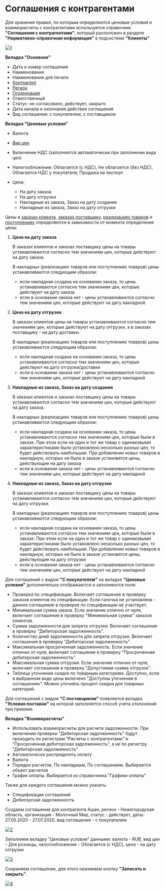 # Соглашения с контрагентами

Для хранения правил, по которым определяются ценовые условия и взаиморасчеты с контрагентами используется справочник **"Соглашения с контрагентами"**, который расположен в разделе **"Нормативно-справочная информация"** в подсистеме **"Клиенты"**

[![1][1]][1]

**Вкладка "Основное"**

- Дата и номер соглашения
- Наименование
- Наименование для печати
- [Контрагент](../../../CommonInformation/Contractor.md)
- [Регион](../../../CommonInformation/BusinessRegion.md)
- [Огранизация](../../../CommonInformation/Organization.md)
- Ответственный
- Статус: не согласовано, действует, закрыто
- Дата начала и окончания действия соглашения
- Вид соглашения: с покупателем, с поставщиком

**Вкладка "Ценовые условия"**

- Валюта
- [Вид цен](TypesOfPrices.md)
- Включение НДС (заполняется автоматически при заполнении вида цен)
- Налогообложение: Облагается (с НДС), Не облагается (без НДС), Облагается НДС у покупателя, Продажа на экспорт
- Цена:

    - На дату заказа
    - На дату отгрузки
    - Накладные из заказа, Заказ на дату создания
    - Накладные из заказа, Заказ на дату отгрузки

Цены в [заказах клиента](../FormationOfOrders/CustomerOrder.md), [заказах поставщику](../../../Purchases/OrderToSupplier.md), [реализациях товаров](../FormationOfShipments/FormationOfTheAccompanyingDocuments/FormationOfTheImplementationsOfProducts.md) и [поступлениях](../../../Purchases/ReceiptOfProducts.md) определяются в зависимости от момента определения цены:

1.  **Цена на дату заказа**

    В заказах клиентов и заказах поставщику цены на товары устанавливаются согласно тем значениям цен, которые действуют на дату заказа.

    В накладных (реализациях товаров или поступлениях товаров) цены устанавливаются следующим образом:

    - если накладная создана на основании заказа, то цены устанавливаются согласно тем значениям цен, которые действуют на дату заказа
    - если в основании заказа нет - цены устанавливаются согласно тем значениям цен, которые действуют на дату накладной.

2.  **Цена на дату отгрузки**

    В заказах клиентов цены на товары устанавливаются согласно тем значениям цен, которые действуют на дату отгрузки, а в заказах поставщику - на дату доставки.

    В накладных (реализациях товаров или поступлениях товаров) цены устанавливаются следующим образом:

    - если накладная создана на основании заказа, то цены устанавливаются согласно тем значениям цен, которые действуют на дату отгрузки/доставки
    - если в основании заказа нет - цены устанавливаются согласно тем значениям цен, которые действуют на дату накладной

3.  **Накладные из заказа, Заказ на дату создания**

    В заказах клиентов и заказах поставщику цены на товары устанавливаются согласно тем значениям цен, которые действуют на дату заказа.

    В накладных (реализациях товаров или поступлениях товаров) цены устанавливаются следующим образом:

    - если накладная создана на основании заказа, то цены устанавливаются согласно тем значениям цен, которые были в заказе. При этом если на один и тот же товар с одинаковыми характеристиками было установлено несколько разных цен, то будет действовать наибольшая. При добавлении новых товаров в накладную, которых не было в заказе установятся цены, действующие на дату заказа
    - если в основании заказа нет - цены устанавливаются согласно тем значениям цен, которые действуют на дату накладной

4.  **Накладные из заказа, Заказ на дату отгрузки**

    В заказах клиентов и заказах поставщику цены на товары устанавливаются согласно тем значениям цен, которые действуют на дату отгрузки.

    В накладных (реализациях товаров или поступлениях товаров) цены устанавливаются следующим образом:

    - если накладная создана на основании заказа, то цены устанавливаются согласно тем значениям цен, которые были в заказе. При этом если на один и тот же товар с одинаковыми характеристиками было установлено несколько разных цен, то будет действовать наибольшая. При добавлении новых товаров в накладную, которых не было в заказе установятся цены, действующие на дату отгрузки
    - если в основании заказа нет - цены устанавливаются согласно тем значениям цен, которые действуют на дату накладной

Для соглашений с видом **"С покупателем"** на вкладке **"Ценовые условия"** дополнительно отображаются и заполняются поля:

- Проверка по спецификации. Включает соглашение в проверку заказов клиентов по спецификации. Если галочка не установлена - данное соглашение в проверке по спецификации не участвует.
- Минимальная сумма заказа. Если значение отлично от нуля, включает соглашение в проверку "Минимальная сумма" заказов клиентов.
- Сумма задолженности для запрета отгрузки. Включает соглашение в проверку "Дебиторская задолженность". 
- Количество дней задолженности для запрета отгрузки. Включает соглашение в проверку "Дебиторская задолженность".
- Максимальная просроченная задолженность. Если значение отлично от нуля, включает соглашение в проверку "Просроченная дебиторская задолженность".
- Максимальная сумма отгрузки. Если значение отлично от нуля, включает соглашение в проверку "Допустимая сумма отгрузок". 
- Таблица уточнения скидок по товарным категориям. Доступно, если в выбранном виде цены включено "Доступны уточнения в соглашениях". Можно уточнять процент скидки для товарных категорий.

Для соглашений с видом **"С поставщиком"** появляется вкладка **"Условия поставки"** на которой заполняется способ учета отклонений при приемке.

**Вкладка "Взаиморасчеты"**

- Использовать взаиморасчеты для расчета задолженности. При включении проверки "Дебиторская задолженность" будут проходить по регистрам "Расчеты с контрагентами" и "Просроченная дебиторская задолженность", а не по регистру "Дебиторская задолженность"
- Автоматически распределять оплату
- Валюта
- Порядок расчетов. По накладным, По соглашениям. Выбирается объект расчетов 
- График оплаты. Выбирается из справочника "Графики оплаты"

Также для каждого соглашения можно указать:  

- Спецификации соглашений
- Дебиторская задолженность

Создаем соглашение для контрагента Ашан, регион - Нижегородская область, организация - Молочный Мир, статус - действует, даты: 27.05.2020 - 27.07.2020, вид соглашения - с покупателем

[![2][2]][2]

Заполняем вкладку "Ценовые условия" данными: валюта - RUB, вид цен - Для розницы, налогообложение - Облагается (с НДС), цена - на дату отгрузки

[![3][3]][3]

Сохраняем соглашение, для этого нажимаем кнопку **"Записать и закрыть"**.

[![4][4]][4]

[1]:AgreementsWithContractors.assets/1.png
[2]:AgreementsWithContractors.assets/2.png
[3]:AgreementsWithContractors.assets/3.png
[4]:AgreementsWithContractors.assets/4.png